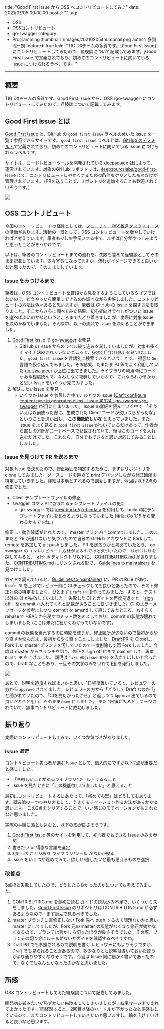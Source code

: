 title: "Good First Issue から OSS へコントリビュートしてみた"
date: 2021/02/05 00:00:00
postid: ""
tag:
  - OSS
  - OSSコントリビュート
  - go-swagger
category:
  - Programming
thumbnail: /images/20210205/thumbnail.png
author: 多賀聡一朗
featured: true
lede: "TIG DXチームの多賀です。[Good First Issue] にコントリビュートしてみたので、経験談について記載してみます。[Good First Issue]で定義されており、初めてのコントリビュートに向いている Issue につけられるラベルです。"
---
## 概要

TIG DXチームの多賀です。[Good First Issue](https://goodfirstissue.dev/) から、OSS ([go-swagger](https://github.com/go-swagger/go-swagger)) にコントリビュートしてみたので、経験談について記載してみます。

## Good First Issue とは

[Good First Issue](https://goodfirstissue.dev/) は、GitHub の `good first issue` ラベルの付いた Issue を一覧で参照できるサイトです。 `good first issue` ラベルとは、[GitHub のデフォルト](https://docs.github.com/en/github/managing-your-work-on-github/managing-labels#about-default-labels)で定義されており、初めてのコントリビュートに向いている Issue につけられるラベルです。

サイトは、コードレビューツールを開発されている [deepsource](https://deepsource.io/?ref=gfi) 社によって、運営されています。対象のGitHub リポジトリは、[deepsourcelabs/good-first-issue](https://github.com/deepsourcelabs/good-first-issue#adding-a-new-project) にて、[コントリビュートしやすくするための条件](https://github.com/deepsourcelabs/good-first-issue#adding-a-new-project)をクリアしたものだけが管理されています。
(PRを送ることで、リポジトリを追加することも歓迎されていそうです。)

<img src="/images/20210205/image.png" loading="lazy">


## OSS コントリビュート

今回のコントリビュートの経緯としては、[フューチャーOSS推進タスクフォース](/articles/20201107/)  の活動があります。活動の一環として、OSS コントリビュートを増やしていければと考えています。筆者も少しお手伝いする中で、まずは自分がやってみようと思ったことがきっかけです。

以下は、筆者のコントリビュートまでの流れを、失敗も含めて経験談としてそのまま記載しています。少々冗長になってますが、流れがイメージできると良いかなと思ったので、そのままにしています。

### Issue をみつけるまで
筆者は、OSS コントリビュートを普段から息をするようにしているタイプではないので、どうやったら簡単にできるのか調べながら実施しました。コントリビュートの方法は色々あると思いますが、筆者は GitHub の Issue を探す方法を取りました。そこからさらに調べてみた結果、初心者向けラベルがついた Issue を選べばよいのかなというところまでたどり着きましたが、実際に対象 Issue を決めかねていました。そんな中、以下の流れで  Issue を決めることができました。

1. [Good First Issue](https://goodfirstissue.dev/) で [go-swagger](https://github.com/go-swagger/go-swagger) を発見
    * GitHub の Issue からのラベル絞り込みを試していましたが、対象も多くイマイチ決めきれていないところで、[Good First Issue](https://goodfirstissue.dev/)  を見つけました。`good first issue` を言語別に検索できるということで、 得意な `Go` 言語で絞り込んでみました。その結果、たまたま PJ 等でよく利用していた [go-swaggeer](https://github.com/go-swagger/go-swagger) が上位に出てきました。ライブラリの利用時にコードもある程度読んで、なんとなく理解していたので、これならわかるかもと思い Issue をいくつか見てみました。
2. 解決したいIssue を発見
    * いくつか Issue を参照した中で、ひとつの Issue ([Can't configure content type in generated client · Issue #1924 · go-swagger/go-swagger](https://github.com/go-swagger/go-swagger/issues/1924) )が目に止まりました。 Issue の詳細を読んでいく中で、「そういえば以前使った際に、生成された Client コードが使いづらかったな」ということを思い出し、 **この機能欲しいな** と思っていました。また、Issue をよく見ると `good first issue` がついているだけあって、作者から直しの方針がコードベースで記載されていて、後はこのコードを入れ込むだけでした。これなら、自分でもできると思い対応してみることにしました。


### Issue を見つけて PR を送るまで

対象 Issue を決めたので、修正範囲を特定するために、まずはリポジトリを clone してみました。ソースコードを眺めて print デバッグしながら修正箇所を特定していきました。詳細は本筋とずれるので割愛しますが、今回は以下2点の修正でした。

- Client テンプレートファイルの修正
- swagger コマンドに含まれるテンプレートファイルの更新
	- go-swagger では [kevinburke/go-bindata](https://github.com/kevinburke/go-bindata) を利用して、build 時にテンプレートファイルを含めるようになっていました (余談: Go 1.16 から変わるかもですね。)

修正して動作確認がとれたので、 master ブランチに commit しました。このままだと PR が送れないと気づいたので自分の GitHub アカウントに Fork して、remote を追加して git push しました。
PR を送ろうかと考えていたとき、 go-swagger のコントリビュート方針があるのではと気づいたので、リポジトリを探してみると、`.github` ディレクトリ以下に、 [CONTRIBUTING.md](https://github.com/gmidorii/go-swagger/blob/master/.github/CONTRIBUTING.md) がありました。[CONTRIBUTING.md](https://github.com/gmidorii/go-swagger/blob/master/.github/CONTRIBUTING.md) にリンクされる形で、 [Guidelines to maintainers](https://github.com/gmidorii/go-swagger/blob/master/docs/guidelines/README.md) を見つけました。

ガイドを読んでいると、[Guidelines to maintainers](https://github.com/gmidorii/go-swagger/blob/master/docs/guidelines/README.md) に、PR の Rule があり、 `Draft PR` を上げてレビュー前に CI チェックしても良いとあったので、テスト修正対象の特定をしたく、ひとまず `Draft PR` を作ってみました。すると、テスト以外の CI が失敗していました。 失敗した CI とガイドを再度見返すと 「[sign off](https://git-scm.com/docs/git-commit#Documentation/git-commit.txt--s)」を commit へ入れてくれと記載があることに気づきました。CI のエラーメッセージを参考にしつつ commit を amend して直してみたところ、おそらく rebase で HEAD から戻すコミット数をミスしており、commit の状態が壊れてしまいました (ここは未だに細かくわかっていないです)。

commit の状態を復元するのに時間を使うか、修正箇所が少ないので最初からやり直すか悩んだ末、最初からやり直すことにしました。[Draft PR](https://github.com/go-swagger/go-swagger/pull/2500) を Closeし、Fork した master ブランチを汚していたので一度削除して再 Fork しました。今度は master からブランチを切り、修正を sign off 付きで commit して、再度 `Draft PR` を上げました。 説明は `fixs #${issue 番号}` を入れてほしいと合ったので、Draft なこともあり、一旦その文言のみをいれて [PR](https://github.com/go-swagger/go-swagger/pull/2507) を発行しました。

<img src="/images/20210205/Pasted_image_20210203191633.png" loading="lazy">


あとで、説明を追加すればよいかと思い、1日程度置いていると、レビュワーの方から `Approve` されてました。レビュワーの方から「どうして Draft なのか ?」と聞かれていたので、「CIを見たかったから」と返しつつ `Approve` 出ているので良いだろうと思い、そのまま `Open` にしました。
また 1日後にみると、マージされていて、無事コントリビュートに成功しました。


## 振り返り

実際にコントリビュートしてみて、いくつか気づきがありました。

### Issue 選定

コントリビュート初心者が選ぶ Issue として、個人的にですが以下2点が重要だと感じました。

- 「利用したことがあるライブラリ/ツール」であること
- Issue を見たときに「この機能欲しい/直したい」と思えること

最初にコントリビュートするにあたって、「初めての壁」はどうしてもあります。壁突破の一つのやり方として、うまくモチベーション作る方法があるかなと思います。
この2点をクリアすることで、いい感じのモチベーションが生まれたなと思いました。

実際の手順に落とし込むと、以下の形が良さそうです。

1. [Good First Issue](https://goodfirstissue.dev/) 等のサイトを利用して、初心者でもできる Issue のみを参照
2. 書きたい or 得意な言語を選定
3. 利用したことがある ライブラリ/ツール がないか検索
4. Issue をいくつか眺めてみて、欲しい/直したいと最も思えるものを選択


### 改善点

3点ほど失敗していたので、どうしたら良かったのかについても考えてみました。

1. CONTRIBUTING.md を最初に読む
    ガイドの読み込み不足で、いくつかミスをしました。[Good First Issue](https://goodfirstissue.dev/) のリポジトリは CONTRIBUTING.md が必ずあるようなので、まず読んで見るべきでした。
2. master ブランチに直修正しない
    Fork 先へ push するので問題ないかと思い master にしてましたが、Fork 元の master の状態がなくなり修正が効かなくなるので、ブランチは何かしら切ったほうが良さそうでした。その際、ブランチの切り方にルールがないかガイドを確認するべきですね。
3. Draft PR でも参照されるので説明を書く
    レビュワーにもよりそうですが、Draft でも見られることがあるので、多少なりとも説明は書いておいたほうがより通りやすくなりそうです。
    今回は Issue 側に細かく書いてあったので、なくてもなんとかなったのかなと思いました。


## 所感

OSS コントリビュートしてみた経験談について記載してみました。

開発初心者みたいな恥ずかしい失敗もしてしまいましたが、結果マージまでされてよかったです。1回経験すると、2回目以降のハードルが下がったなと実感もしているので、またコントリビュートしていきたいと思いますし、輪を広げていけると良いなと思います。
